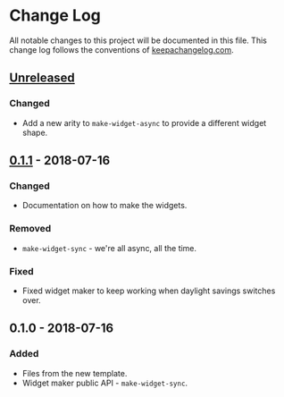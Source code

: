 # Change Log
All notable changes to this project will be documented in this file. This change log follows the conventions of [keepachangelog.com](http://keepachangelog.com/).

## [Unreleased]
### Changed
- Add a new arity to `make-widget-async` to provide a different widget shape.

## [0.1.1] - 2018-07-16
### Changed
- Documentation on how to make the widgets.

### Removed
- `make-widget-sync` - we're all async, all the time.

### Fixed
- Fixed widget maker to keep working when daylight savings switches over.

## 0.1.0 - 2018-07-16
### Added
- Files from the new template.
- Widget maker public API - `make-widget-sync`.

[Unreleased]: https://github.com/your-name/cljex/compare/0.1.1...HEAD
[0.1.1]: https://github.com/your-name/cljex/compare/0.1.0...0.1.1
